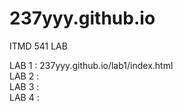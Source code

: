 # 237yyy.github.io

ITMD 541 LAB

LAB 1 : 237yyy.github.io/lab1/index.html  
LAB 2 :  
LAB 3 :  
LAB 4 :   
 
